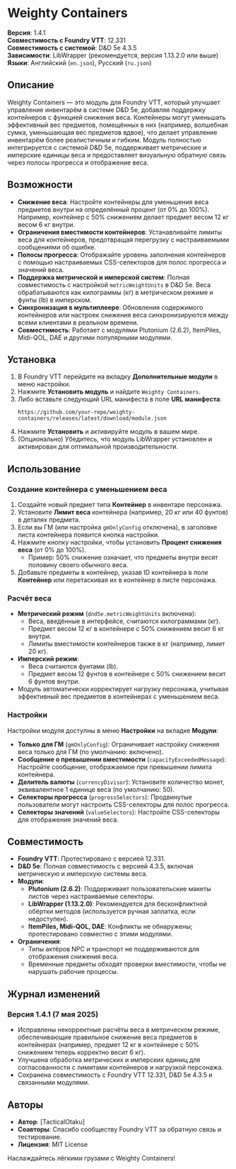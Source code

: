 # Weighty Containers

**Версия**: 1.4.1  
**Совместимость с Foundry VTT**: 12.331  
**Совместимость с системой**: D&D 5e 4.3.5  
**Зависимости**: LibWrapper (рекомендуется, версия 1.13.2.0 или выше)  
**Языки**: Английский (`en.json`), Русский (`ru.json`)

## Описание
Weighty Containers — это модуль для Foundry VTT, который улучшает управление инвентарём в системе D&D 5e, добавляя поддержку контейнеров с функцией снижения веса. Контейнеры могут уменьшать эффективный вес предметов, помещённых в них (например, волшебная сумка, уменьшающая вес предметов вдвое), что делает управление инвентарём более реалистичным и гибким. Модуль полностью интегрируется с системой D&D 5e, поддерживает метрические и имперские единицы веса и предоставляет визуальную обратную связь через полосы прогресса и отображение веса.

## Возможности
- **Снижение веса**: Настройте контейнеры для уменьшения веса предметов внутри на определённый процент (от 0% до 100%). Например, контейнер с 50% снижением делает предмет весом 12 кг весом 6 кг внутри.
- **Ограничения вместимости контейнеров**: Устанавливайте лимиты веса для контейнеров, предотвращая перегрузку с настраиваемыми сообщениями об ошибке.
- **Полосы прогресса**: Отображайте уровень заполнения контейнеров с помощью настраиваемых CSS-селекторов для полос прогресса и значений веса.
- **Поддержка метрической и имперской систем**: Полная совместимость с настройкой `metricWeightUnits` в D&D 5e. Веса обрабатываются как килограммы (кг) в метрическом режиме и фунты (lb) в имперском.
- **Синхронизация в мультиплеере**: Обновления содержимого контейнеров или настроек снижения веса синхронизируются между всеми клиентами в реальном времени.
- **Совместимость**: Работает с модулями Plutonium (2.6.2), ItemPiles, Midi-QOL, DAE и другими популярными модулями.

## Установка
1. В Foundry VTT перейдите на вкладку **Дополнительные модули** в меню настройки.
2. Нажмите **Установить модуль** и найдите `Weighty Containers`.
3. Либо вставьте следующий URL манифеста в поле **URL манифеста**:
   ```
   https://github.com/your-repo/weighty-containers/releases/latest/download/module.json
   ```
4. Нажмите **Установить** и активируйте модуль в вашем мире.
5. (Опционально) Убедитесь, что модуль LibWrapper установлен и активирован для оптимальной производительности.

## Использование
### Создание контейнера с уменьшением веса
1. Создайте новый предмет типа **Контейнер** в инвентаре персонажа.
2. Установите **Лимит веса** контейнера (например, 20 кг или 40 фунтов) в деталях предмета.
3. Если вы ГМ (или настройка `gmOnlyConfig` отключена), в заголовке листа контейнера появится кнопка настройки.
4. Нажмите кнопку настройки, чтобы установить **Процент снижения веса** (от 0% до 100%).
   - Пример: 50% снижение означает, что предметы внутри весят половину своего обычного веса.
5. Добавьте предметы в контейнер, указав ID контейнера в поле **Контейнер** или перетаскивая их в контейнер в листе персонажа.

### Расчёт веса
- **Метрический режим** (`dnd5e.metricWeightUnits` включена):
  - Веса, введённые в интерфейсе, считаются килограммами (кг).
  - Предмет весом 12 кг в контейнере с 50% снижением весит 6 кг внутри.
  - Лимиты вместимости контейнеров также в кг (например, лимит 20 кг).
- **Имперский режим**:
  - Веса считаются фунтами (lb).
  - Предмет весом 12 фунтов в контейнере с 50% снижением весит 6 фунтов внутри.
- Модуль автоматически корректирует нагрузку персонажа, учитывая эффективный вес предметов в контейнерах с уменьшением веса.

### Настройки
Настройки модуля доступны в меню **Настройки** на вкладке **Модули**:
- **Только для ГМ** (`gmOnlyConfig`): Ограничивает настройку снижения веса только для ГМ (по умолчанию: включено).
- **Сообщение о превышении вместимости** (`capacityExceededMessage`): Настройте сообщение, отображаемое при превышении лимита контейнера.
- **Делитель валюты** (`currencyDivisor`): Установите количество монет, эквивалентное 1 единице веса (по умолчанию: 50).
- **Селекторы прогресса** (`progressSelectors`): Продвинутые пользователи могут настроить CSS-селекторы для полос прогресса.
- **Селекторы значений** (`valueSelectors`): Настройте CSS-селекторы для отображения значений веса.

## Совместимость
- **Foundry VTT**: Протестировано с версией 12.331.
- **D&D 5e**: Полная совместимость с версией 4.3.5, включая метрическую и имперскую системы веса.
- **Модули**:
  - **Plutonium (2.6.2)**: Поддерживает пользовательские макеты листов через настраиваемые селекторы.
  - **LibWrapper (1.13.2.0)**: Рекомендуется для бесконфликтной обёртки методов (используется ручная заплатка, если недоступен).
  - **ItemPiles, Midi-QOL, DAE**: Конфликты не обнаружены; протестировано совместно с этими модулями.
- **Ограничения**:
  - Типы актёров NPC и транспорт не поддерживаются для отображения снижения веса.
  - Временные предметы обходят проверки вместимости, чтобы не нарушать рабочие процессы.

## Журнал изменений
### Версия 1.4.1 (7 мая 2025)
- Исправлены некорректные расчёты веса в метрическом режиме, обеспечивающие правильное снижение веса предметов в контейнерах (например, предмет 12 кг в контейнере с 50% снижением теперь корректно весит 6 кг).
- Улучшена обработка метрических и имперских единиц для согласованности с лимитами контейнеров и нагрузкой персонажа.
- Сохранена совместимость с Foundry VTT 12.331, D&D 5e 4.3.5 и связанными модулями.

## Авторы
- **Автор**: [TacticalOtaku]
- **Соавторы**: Спасибо сообществу Foundry VTT за обратную связь и тестирование.
- **Лицензия**: MIT License

Наслаждайтесь лёгкими грузами с Weighty Containers!